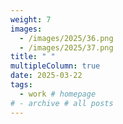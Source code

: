 ```yaml
---
weight: 7
images:
  - /images/2025/36.png
  - /images/2025/37.png
title: " "
multipleColumn: true
date: 2025-03-22
tags:
  - work # homepage
# - archive # all posts
---
```


